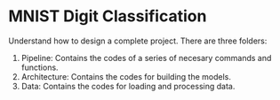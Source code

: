 # MNIST Digit Classification
Understand how to design a complete project. There are three folders:
1. Pipeline: Contains the codes of a series of necesary commands and functions. 
2. Architecture: Contains the codes for building the models.
3. Data: Contains the codes for loading and processing data.
